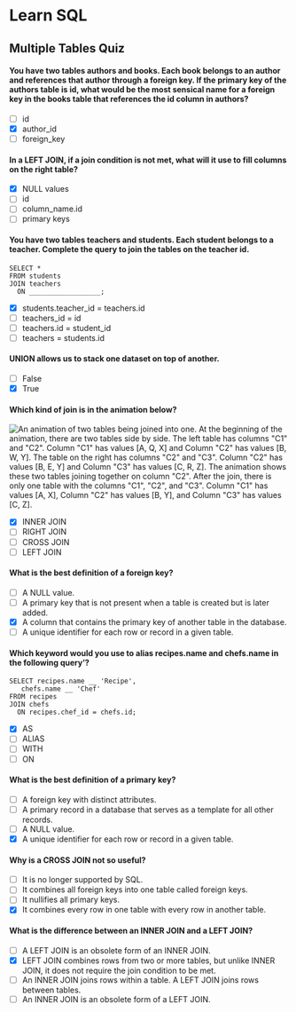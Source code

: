 # Learn SQL

## Multiple Tables Quiz

#### You have two tables authors and books. Each book belongs to an author and references that author through a foreign key. If the primary key of the authors table is id, what would be the most sensical name for a foreign key in the books table that references the id column in authors?

- [ ] id
- [x] author_id
- [ ] foreign_key

#### In a LEFT JOIN, if a join condition is not met, what will it use to fill columns on the right table?


- [x] NULL values
- [ ] id
- [ ] column_name.id
- [ ] primary keys

#### You have two tables teachers and students. Each student belongs to a teacher. Complete the query to join the tables on the teacher id.

    SELECT *
    FROM students
    JOIN teachers
      ON __________________;

- [x] students.teacher_id = teachers.id
- [ ] teachers_id = id
- [ ] teachers.id = student_id
- [ ] teachers = students.id

#### UNION allows us to stack one dataset on top of another.

- [ ] False
- [x] True

#### Which kind of join is in the animation below?

![An animation of two tables being joined into one. At the beginning of the animation, there are two tables side by side. The left table has columns "C1" and "C2". Column "C1" has values [A, Q, X] and Column "C2" has values [B, W, Y]. The table on the right has columns "C2" and "C3". Column "C2" has values [B, E, Y] and Column "C3" has values [C, R, Z]. The animation shows these two tables joining together on column "C2". After the join, there is only one table with the columns "C1", "C2", and "C3".  Column "C1" has values [A, X], Column "C2" has values [B, Y], and Column "C3" has values [C, Z].](https://content.codecademy.com/courses/learn-sql/multiple-tables/inner-join-quiz.gif)

- [x] INNER JOIN
- [ ] RIGHT JOIN
- [ ] CROSS JOIN
- [ ] LEFT JOIN

#### What is the best definition of a foreign key?

- [ ] A NULL value.
- [ ] A primary key that is not present when a table is created but is later added.
- [x] A column that contains the primary key of another table in the database.
- [ ] A unique identifier for each row or record in a given table.

#### Which keyword would you use to alias recipes.name and chefs.name in the following query’?

    SELECT recipes.name __ 'Recipe',
       chefs.name __ 'Chef'
    FROM recipes
    JOIN chefs
      ON recipes.chef_id = chefs.id;

- [x] AS
- [ ] ALIAS
- [ ] WITH
- [ ] ON

#### What is the best definition of a primary key?

- [ ] A foreign key with distinct attributes.
- [ ] A primary record in a database that serves as a template for all other records.
- [ ] A NULL value.
- [x] A unique identifier for each row or record in a given table.

#### Why is a CROSS JOIN not so useful?

- [ ] It is no longer supported by SQL.
- [ ] It combines all foreign keys into one table called foreign keys.
- [ ] It nullifies all primary keys.
- [x] It combines every row in one table with every row in another table.

#### What is the difference between an INNER JOIN and a LEFT JOIN?

- [ ] A LEFT JOIN is an obsolete form of an INNER JOIN.
- [x] LEFT JOIN combines rows from two or more tables, but unlike INNER JOIN, it does not require the join condition to be met.
- [ ] An INNER JOIN joins rows within a table. A LEFT JOIN joins rows between tables.
- [ ] An INNER JOIN is an obsolete form of a LEFT JOIN.
